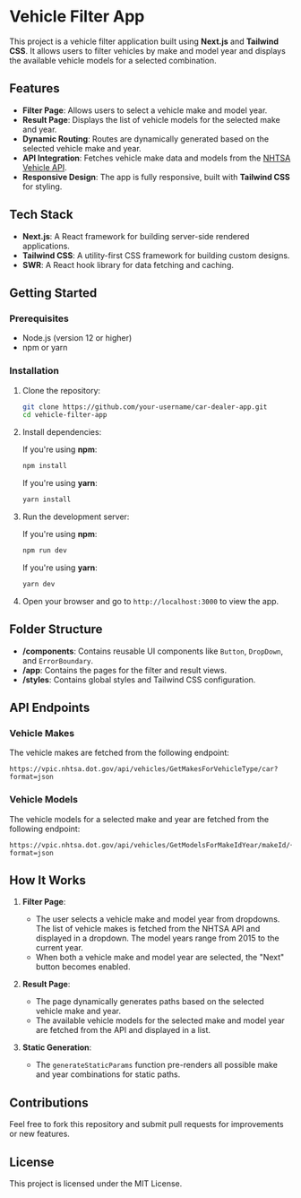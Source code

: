
# Vehicle Filter App

This project is a vehicle filter application built using **Next.js** and **Tailwind CSS**. It allows users to filter vehicles by make and model year and displays the available vehicle models for a selected combination.

## Features

- **Filter Page**: Allows users to select a vehicle make and model year.
- **Result Page**: Displays the list of vehicle models for the selected make and year.
- **Dynamic Routing**: Routes are dynamically generated based on the selected vehicle make and year.
- **API Integration**: Fetches vehicle make data and models from the [NHTSA Vehicle API](https://vpic.nhtsa.dot.gov/api/).
- **Responsive Design**: The app is fully responsive, built with **Tailwind CSS** for styling.

## Tech Stack

- **Next.js**: A React framework for building server-side rendered applications.
- **Tailwind CSS**: A utility-first CSS framework for building custom designs.
- **SWR**: A React hook library for data fetching and caching.

## Getting Started

### Prerequisites

- Node.js (version 12 or higher)
- npm or yarn

### Installation

1. Clone the repository:

   ```bash
   git clone https://github.com/your-username/car-dealer-app.git
   cd vehicle-filter-app
   ```

2. Install dependencies:

   If you're using **npm**:

   ```bash
   npm install
   ```

   If you're using **yarn**:

   ```bash
   yarn install
   ```

3. Run the development server:

   If you're using **npm**:

   ```bash
   npm run dev
   ```

   If you're using **yarn**:

   ```bash
   yarn dev
   ```

4. Open your browser and go to `http://localhost:3000` to view the app.

## Folder Structure

- **/components**: Contains reusable UI components like `Button`, `DropDown`, and `ErrorBoundary`.
- **/app**: Contains the pages for the filter and result views.
- **/styles**: Contains global styles and Tailwind CSS configuration.

## API Endpoints

### Vehicle Makes

The vehicle makes are fetched from the following endpoint:

```
https://vpic.nhtsa.dot.gov/api/vehicles/GetMakesForVehicleType/car?format=json
```

### Vehicle Models

The vehicle models for a selected make and year are fetched from the following endpoint:

```
https://vpic.nhtsa.dot.gov/api/vehicles/GetModelsForMakeIdYear/makeId/{makeId}/modelyear/{year}?format=json
```

## How It Works

1. **Filter Page**: 
   - The user selects a vehicle make and model year from dropdowns. The list of vehicle makes is fetched from the NHTSA API and displayed in a dropdown. The model years range from 2015 to the current year.
   - When both a vehicle make and model year are selected, the "Next" button becomes enabled.

2. **Result Page**:
   - The page dynamically generates paths based on the selected vehicle make and year.
   - The available vehicle models for the selected make and model year are fetched from the API and displayed in a list.

3. **Static Generation**:
   - The `generateStaticParams` function pre-renders all possible make and year combinations for static paths.

## Contributions

Feel free to fork this repository and submit pull requests for improvements or new features.

## License

This project is licensed under the MIT License.
